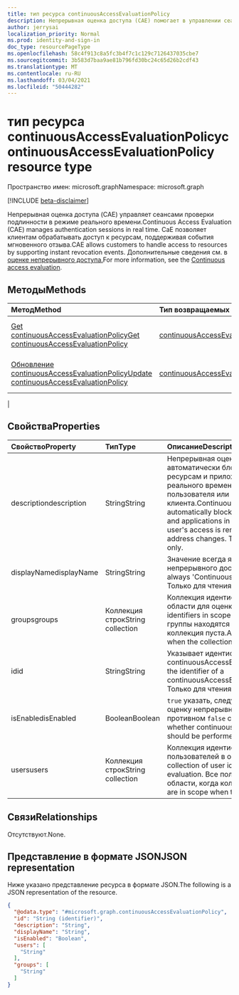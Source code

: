 ```yaml
---
title: тип ресурса continuousAccessEvaluationPolicy
description: Непрерывная оценка доступа (CAE) помогает в управлении сеансами проверки подлинности в режиме реального времени. CaE позволяет клиентам обрабатывать доступ к ресурсам, поддерживая события мгновенного отзыва.
author: jerrysai
localization_priority: Normal
ms.prod: identity-and-sign-in
doc_type: resourcePageType
ms.openlocfilehash: 58c4f913c8a5fc3b4f7c1c129c7126437035cbe7
ms.sourcegitcommit: 3b583d7baa9ae81b796fd30bc24c65d26b2cdf43
ms.translationtype: MT
ms.contentlocale: ru-RU
ms.lasthandoff: 03/04/2021
ms.locfileid: "50444282"
---
```

# <a name="continuousaccessevaluationpolicy-resource-type"></a><span data-ttu-id="335a3-104">тип ресурса continuousAccessEvaluationPolicy</span><span class="sxs-lookup"><span data-stu-id="335a3-104">continuousAccessEvaluationPolicy resource type</span></span>

<span data-ttu-id="335a3-105">Пространство имен: microsoft.graph</span><span class="sxs-lookup"><span data-stu-id="335a3-105">Namespace: microsoft.graph</span></span>

[!INCLUDE [beta-disclaimer](../../includes/beta-disclaimer.md)]

<span data-ttu-id="335a3-106">Непрерывная оценка доступа (CAE) управляет сеансами проверки подлинности в режиме реального времени.</span><span class="sxs-lookup"><span data-stu-id="335a3-106">Continuous Access Evaluation (CAE) manages authentication sessions in real time.</span></span> <span data-ttu-id="335a3-107">CaE позволяет клиентам обрабатывать доступ к ресурсам, поддерживая события мгновенного отзыва.</span><span class="sxs-lookup"><span data-stu-id="335a3-107">CAE allows customers to handle access to resources by supporting instant revocation events.</span></span>  <span data-ttu-id="335a3-108">Дополнительные сведения см. в [оценке непрерывного доступа.](/azure/active-directory/fundamentals/concept-fundamentals-continuous-access-evaluation)</span><span class="sxs-lookup"><span data-stu-id="335a3-108">For more information, see the [Continuous access evaluation](/azure/active-directory/fundamentals/concept-fundamentals-continuous-access-evaluation).</span></span>

## <a name="methods"></a><span data-ttu-id="335a3-109">Методы</span><span class="sxs-lookup"><span data-stu-id="335a3-109">Methods</span></span>
|<span data-ttu-id="335a3-110">Метод</span><span class="sxs-lookup"><span data-stu-id="335a3-110">Method</span></span>|<span data-ttu-id="335a3-111">Тип возвращаемых данных</span><span class="sxs-lookup"><span data-stu-id="335a3-111">Return type</span></span>|<span data-ttu-id="335a3-112">Описание</span><span class="sxs-lookup"><span data-stu-id="335a3-112">Description</span></span>|
|:---|:---|:---|
|[<span data-ttu-id="335a3-113">Get continuousAccessEvaluationPolicy</span><span class="sxs-lookup"><span data-stu-id="335a3-113">Get continuousAccessEvaluationPolicy</span></span>](../api/continuousaccessevaluationpolicy-get.md)|[<span data-ttu-id="335a3-114">continuousAccessEvaluationPolicy</span><span class="sxs-lookup"><span data-stu-id="335a3-114">continuousAccessEvaluationPolicy</span></span>](../resources/continuousaccessevaluationpolicy.md)|<span data-ttu-id="335a3-115">Ознакомьтесь с свойствами объекта [continuousAccessEvaluationPolicy.](../resources/continuousaccessevaluationpolicy.md)</span><span class="sxs-lookup"><span data-stu-id="335a3-115">Read the properties of a [continuousAccessEvaluationPolicy](../resources/continuousaccessevaluationpolicy.md) object.</span></span>|
|[<span data-ttu-id="335a3-116">Обновление continuousAccessEvaluationPolicy</span><span class="sxs-lookup"><span data-stu-id="335a3-116">Update continuousAccessEvaluationPolicy</span></span>](../api/continuousaccessevaluationpolicy-update.md)|[<span data-ttu-id="335a3-117">continuousAccessEvaluationPolicy</span><span class="sxs-lookup"><span data-stu-id="335a3-117">continuousAccessEvaluationPolicy</span></span>](../resources/continuousaccessevaluationpolicy.md)|<span data-ttu-id="335a3-118">Обновление свойств объекта [continuousAccessEvaluationPolicy.](../resources/continuousaccessevaluationpolicy.md)</span><span class="sxs-lookup"><span data-stu-id="335a3-118">Update the properties of a [continuousAccessEvaluationPolicy](../resources/continuousaccessevaluationpolicy.md) object.</span></span>|
|
## <a name="properties"></a><span data-ttu-id="335a3-119">Свойства</span><span class="sxs-lookup"><span data-stu-id="335a3-119">Properties</span></span>
|<span data-ttu-id="335a3-120">Свойство</span><span class="sxs-lookup"><span data-stu-id="335a3-120">Property</span></span>|<span data-ttu-id="335a3-121">Тип</span><span class="sxs-lookup"><span data-stu-id="335a3-121">Type</span></span>|<span data-ttu-id="335a3-122">Описание</span><span class="sxs-lookup"><span data-stu-id="335a3-122">Description</span></span>|
|:---|:---|:---|
|<span data-ttu-id="335a3-123">description</span><span class="sxs-lookup"><span data-stu-id="335a3-123">description</span></span>|<span data-ttu-id="335a3-124">String</span><span class="sxs-lookup"><span data-stu-id="335a3-124">String</span></span>|<span data-ttu-id="335a3-125">Непрерывная оценка доступа автоматически блокирует доступ к ресурсам и приложениям в режиме реального времени при удалении доступа пользователя или изменениях IP-адресов клиента.</span><span class="sxs-lookup"><span data-stu-id="335a3-125">Continuous access evaluation automatically blocks access to resources and applications in near real time when a user's access is removed or a client IP address changes.</span></span> <span data-ttu-id="335a3-126">Только для чтения.</span><span class="sxs-lookup"><span data-stu-id="335a3-126">Read-only.</span></span>|
|<span data-ttu-id="335a3-127">displayName</span><span class="sxs-lookup"><span data-stu-id="335a3-127">displayName</span></span>|<span data-ttu-id="335a3-128">String</span><span class="sxs-lookup"><span data-stu-id="335a3-128">String</span></span>| <span data-ttu-id="335a3-129">Значение всегда является "Оценка непрерывного доступа".</span><span class="sxs-lookup"><span data-stu-id="335a3-129">The value is always 'Continuous Access Evaluation'.</span></span> <span data-ttu-id="335a3-130">Только для чтения.</span><span class="sxs-lookup"><span data-stu-id="335a3-130">Read-only.</span></span>|
|<span data-ttu-id="335a3-131">groups</span><span class="sxs-lookup"><span data-stu-id="335a3-131">groups</span></span>|<span data-ttu-id="335a3-132">Коллекция строк</span><span class="sxs-lookup"><span data-stu-id="335a3-132">String collection</span></span>|<span data-ttu-id="335a3-133">Коллекция идентификаторов групп в области для оценки.</span><span class="sxs-lookup"><span data-stu-id="335a3-133">The collection of group identifiers in scope for evaluation.</span></span> <span data-ttu-id="335a3-134">Все группы находятся в области, когда коллекция пуста.</span><span class="sxs-lookup"><span data-stu-id="335a3-134">All groups are in scope when the collection is empty.</span></span>|
|<span data-ttu-id="335a3-135">id</span><span class="sxs-lookup"><span data-stu-id="335a3-135">id</span></span>|<span data-ttu-id="335a3-136">String</span><span class="sxs-lookup"><span data-stu-id="335a3-136">String</span></span>|<span data-ttu-id="335a3-137">Указывает идентификатор объекта continuousAccessEvaluationPolicy.</span><span class="sxs-lookup"><span data-stu-id="335a3-137">Specifies the identifier of a continuousAccessEvaluationPolicy object.</span></span> <span data-ttu-id="335a3-138">Только для чтения.</span><span class="sxs-lookup"><span data-stu-id="335a3-138">Read-only.</span></span>|
|<span data-ttu-id="335a3-139">isEnabled</span><span class="sxs-lookup"><span data-stu-id="335a3-139">isEnabled</span></span>|<span data-ttu-id="335a3-140">Boolean</span><span class="sxs-lookup"><span data-stu-id="335a3-140">Boolean</span></span>| <span data-ttu-id="335a3-141">`true` указать, следует ли проводить оценку непрерывного доступа; в противном `false` случае .</span><span class="sxs-lookup"><span data-stu-id="335a3-141">`true` to indicate whether continuous access evaluation should be performed; otherwise `false`.</span></span> |
|<span data-ttu-id="335a3-142">users</span><span class="sxs-lookup"><span data-stu-id="335a3-142">users</span></span>|<span data-ttu-id="335a3-143">Коллекция строк</span><span class="sxs-lookup"><span data-stu-id="335a3-143">String collection</span></span>|<span data-ttu-id="335a3-144">Коллекция идентификаторов пользователей в области для оценки.</span><span class="sxs-lookup"><span data-stu-id="335a3-144">The collection of user identifiers in scope for evaluation.</span></span> <span data-ttu-id="335a3-145">Все пользователи находятся в области, когда коллекция пуста.</span><span class="sxs-lookup"><span data-stu-id="335a3-145">All users are in scope when the collection is empty.</span></span>|

## <a name="relationships"></a><span data-ttu-id="335a3-146">Связи</span><span class="sxs-lookup"><span data-stu-id="335a3-146">Relationships</span></span>
<span data-ttu-id="335a3-147">Отсутствуют.</span><span class="sxs-lookup"><span data-stu-id="335a3-147">None.</span></span>

## <a name="json-representation"></a><span data-ttu-id="335a3-148">Представление в формате JSON</span><span class="sxs-lookup"><span data-stu-id="335a3-148">JSON representation</span></span>
<span data-ttu-id="335a3-149">Ниже указано представление ресурса в формате JSON.</span><span class="sxs-lookup"><span data-stu-id="335a3-149">The following is a JSON representation of the resource.</span></span>
<!-- {
  "blockType": "resource",
  "keyProperty": "id",
  "@odata.type": "microsoft.graph.continuousAccessEvaluationPolicy",
  "baseType": "microsoft.graph.entity",
  "openType": false
}
-->
``` json
{
  "@odata.type": "#microsoft.graph.continuousAccessEvaluationPolicy",
  "id": "String (identifier)",
  "description": "String",
  "displayName": "String",
  "isEnabled": "Boolean",
  "users": [
    "String"
  ],
  "groups": [
    "String"
  ]
}
```
